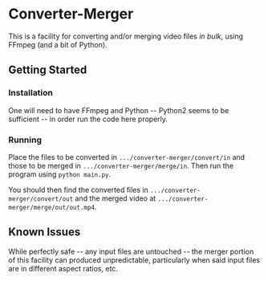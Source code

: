 # Converter-Merger

This is a facility for converting and/or merging video files *in bulk*, using FFmpeg (and a bit of Python).

## Getting Started

### Installation

One will need to have FFmpeg and Python -- Python2 seems to be sufficient -- in order run the code here properly.

### Running

Place the files to be converted in `.../converter-merger/convert/in` and those to be merged in `.../converter-merger/merge/in`. Then run the program using `python main.py`.

You should then find the converted files in `.../converter-merger/convert/out` and the merged video at `.../converter-merger/merge/out/out.mp4`.

## Known Issues

While perfectly safe -- any input files are untouched -- the merger portion of this facility can produced unpredictable, particularly when said input files are in different aspect ratios, etc.
